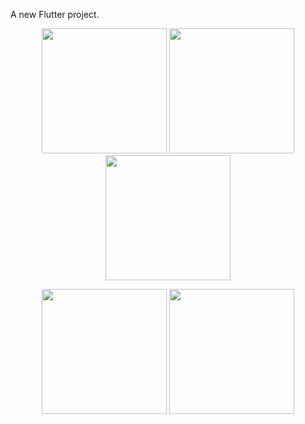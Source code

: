 
A new Flutter project.
<p align="center">
  <img src="https://github.com/user-attachments/assets/40be1056-abb9-4811-9886-3af78b90643e" width="200" />
  <img src="https://github.com/user-attachments/assets/e8de5382-1f71-4926-93c1-eab8a45bc671" width="200" />
  <img src="https://github.com/user-attachments/assets/88621823-ec8e-4b90-bb0e-f15d50b3f976" width="200" />
</p>
<p align="center">
  <img src="https://github.com/user-attachments/assets/c89ca6cb-2bcc-4c9e-818f-c4a427e023c4" width="200" />
  <img src="https://github.com/user-attachments/assets/6ef3e346-930c-47df-9fb1-d09f63f98b0b" width="200" />
</p>
